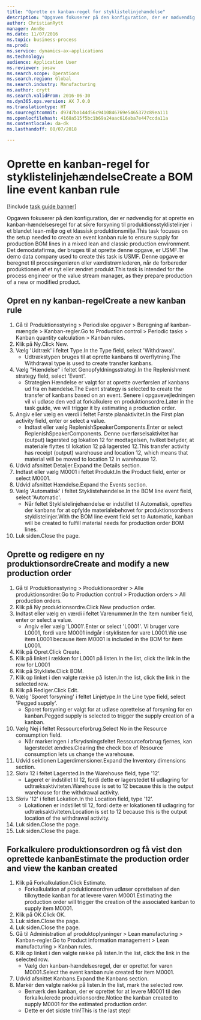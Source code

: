```yaml
--- 
title: "Oprette en kanban-regel for styklistelinjehændelse"
description: "Opgaven fokuserer på den konfiguration, der er nødvendig for at oprette en kanban-hændelsesregel for at sikre forsyning til produktionsstyklistelinjer i et blandet lean-miljø og et klassisk produktionsmiljø."
author: ChristianRytt
manager: AnnBe
ms.date: 11/07/2016
ms.topic: business-process
ms.prod: 
ms.service: dynamics-ax-applications
ms.technology: 
audience: Application User
ms.reviewer: josaw
ms.search.scope: Operations
ms.search.region: Global
ms.search.industry: Manufacturing
ms.author: crytt
ms.search.validFrom: 2016-06-30
ms.dyn365.ops.version: AX 7.0.0
ms.translationtype: HT
ms.sourcegitcommit: d9747ba144d56c9410846769e5465372c89ea111
ms.openlocfilehash: 4168a515f5bc1b69a24aac616aba7e447ccda11a
ms.contentlocale: da-dk
ms.lasthandoff: 08/07/2018

---
```

# <a name="create-a-bom-line-event-kanban-rule"></a><span data-ttu-id="72dde-103">Oprette en kanban-regel for styklistelinjehændelse</span><span class="sxs-lookup"><span data-stu-id="72dde-103">Create a BOM line event kanban rule</span></span>

[!include [task guide banner](../../includes/task-guide-banner.md)]

<span data-ttu-id="72dde-104">Opgaven fokuserer på den konfiguration, der er nødvendig for at oprette en kanban-hændelsesregel for at sikre forsyning til produktionsstyklistelinjer i et blandet lean-miljø og et klassisk produktionsmiljø.</span><span class="sxs-lookup"><span data-stu-id="72dde-104">This task focuses on the setup needed to create an event kanban rule to ensure supply for production BOM lines in a mixed lean and classic production environment.</span></span> <span data-ttu-id="72dde-105">Det demodatafirma, der bruges til at oprette denne opgave, er USMF.</span><span class="sxs-lookup"><span data-stu-id="72dde-105">The demo data company used to create this task is USMF.</span></span> <span data-ttu-id="72dde-106">Denne opgave er beregnet til procesingeniøren eller værdistrømlederen, når de forbereder produktionen af et nyt eller ændret produkt.</span><span class="sxs-lookup"><span data-stu-id="72dde-106">This task is intended for the process engineer or the value stream manager, as they prepare production of a new or modified product.</span></span>


## <a name="create-a-new-kanban-rule"></a><span data-ttu-id="72dde-107">Opret en ny kanban-regel</span><span class="sxs-lookup"><span data-stu-id="72dde-107">Create a new kanban rule</span></span>
1. <span data-ttu-id="72dde-108">Gå til Produktionsstyring > Periodiske opgaver > Beregning af kanban-mængde > Kanban-regler.</span><span class="sxs-lookup"><span data-stu-id="72dde-108">Go to Production control > Periodic tasks > Kanban quantity calculation > Kanban rules.</span></span>
2. <span data-ttu-id="72dde-109">Klik på Ny.</span><span class="sxs-lookup"><span data-stu-id="72dde-109">Click New.</span></span>
3. <span data-ttu-id="72dde-110">Vælg 'Udtræk' i feltet Type.</span><span class="sxs-lookup"><span data-stu-id="72dde-110">In the Type field, select 'Withdrawal'.</span></span>
    * <span data-ttu-id="72dde-111">Udtrækstypen bruges til at oprette kanbans til overflytning.</span><span class="sxs-lookup"><span data-stu-id="72dde-111">The Withdrawal type is used to create transfer kanbans.</span></span>  
4. <span data-ttu-id="72dde-112">Vælg "Hændelse" i feltet Genopfyldningsstrategi.</span><span class="sxs-lookup"><span data-stu-id="72dde-112">In the Replenishment strategy field, select 'Event'.</span></span>
    * <span data-ttu-id="72dde-113">Strategien Hændelse er valgt for at oprette overførslen af kanbans ud fra en hændelse.</span><span class="sxs-lookup"><span data-stu-id="72dde-113">The Event strategy is selected to create the transfer of kanbans based on an event.</span></span> <span data-ttu-id="72dde-114">Senere i opgavevejledningen vil vi udløse den ved at forkalkulere en produktionsordre.</span><span class="sxs-lookup"><span data-stu-id="72dde-114">Later in the task guide, we will trigger it by estimating a production order.</span></span>  
5. <span data-ttu-id="72dde-115">Angiv eller vælg en værdi i feltet Første planaktivitet.</span><span class="sxs-lookup"><span data-stu-id="72dde-115">In the First plan activity field, enter or select a value.</span></span>
    * <span data-ttu-id="72dde-116">Indtast eller vælg ReplenishSpeakerComponents.</span><span class="sxs-lookup"><span data-stu-id="72dde-116">Enter or select ReplenishSpeakerComponents.</span></span> <span data-ttu-id="72dde-117">Denne overførselsaktivitet har (output) lagersted og lokation 12 for modtagelsen, hvilket betyder, at materiale flyttes til lokation 12 på lagersted 12.</span><span class="sxs-lookup"><span data-stu-id="72dde-117">This transfer activity has receipt (output) warehouse and location 12, which means that material will be moved to location 12 in warehouse 12.</span></span>  
6. <span data-ttu-id="72dde-118">Udvid afsnittet Detaljer.</span><span class="sxs-lookup"><span data-stu-id="72dde-118">Expand the Details section.</span></span>
7. <span data-ttu-id="72dde-119">Indtast eller vælg M0001 i feltet Produkt.</span><span class="sxs-lookup"><span data-stu-id="72dde-119">In the Product field, enter or select M0001.</span></span>
8. <span data-ttu-id="72dde-120">Udvid afsnittet Hændelse.</span><span class="sxs-lookup"><span data-stu-id="72dde-120">Expand the Events section.</span></span>
9. <span data-ttu-id="72dde-121">Vælg 'Automatisk' i feltet Styklistehændelse.</span><span class="sxs-lookup"><span data-stu-id="72dde-121">In the BOM line event field, select 'Automatic'.</span></span>
    * <span data-ttu-id="72dde-122">Når feltet Styklistelinjehændelse er indstillet til Automatisk, oprettes der kanbans for at opfylde materialebehovet for produktionsordrens styklistelinjer.</span><span class="sxs-lookup"><span data-stu-id="72dde-122">With the BOM line event field set to Automatic, kanban will be created to fulfill material needs for production order BOM lines.</span></span>  
10. <span data-ttu-id="72dde-123">Luk siden.</span><span class="sxs-lookup"><span data-stu-id="72dde-123">Close the page.</span></span>

## <a name="create-and-modify-a-new-production-order"></a><span data-ttu-id="72dde-124">Oprette og redigere en ny produktionsordre</span><span class="sxs-lookup"><span data-stu-id="72dde-124">Create and modify a new production order</span></span>
1. <span data-ttu-id="72dde-125">Gå til Produktionsstyring > Produktionsordrer > Alle produktionsordrer.</span><span class="sxs-lookup"><span data-stu-id="72dde-125">Go to Production control > Production orders > All production orders.</span></span>
2. <span data-ttu-id="72dde-126">Klik på Ny produktionsordre.</span><span class="sxs-lookup"><span data-stu-id="72dde-126">Click New production order.</span></span>
3. <span data-ttu-id="72dde-127">Indtast eller vælg en værdi i feltet Varenummer.</span><span class="sxs-lookup"><span data-stu-id="72dde-127">In the Item number field, enter or select a value.</span></span>
    * <span data-ttu-id="72dde-128">Angiv eller vælg 'L0001'.</span><span class="sxs-lookup"><span data-stu-id="72dde-128">Enter or select 'L0001'.</span></span> <span data-ttu-id="72dde-129">Vi bruger vare L0001, fordi vare M0001 indgår i styklisten for vare L0001.</span><span class="sxs-lookup"><span data-stu-id="72dde-129">We use item L0001 because item M0001 is included in the BOM for item L0001.</span></span>  
4. <span data-ttu-id="72dde-130">Klik på Opret.</span><span class="sxs-lookup"><span data-stu-id="72dde-130">Click Create.</span></span>
5. <span data-ttu-id="72dde-131">Klik på linket i rækken for L0001 på listen.</span><span class="sxs-lookup"><span data-stu-id="72dde-131">In the list, click the link in the row for L0001</span></span>
6. <span data-ttu-id="72dde-132">Klik på Stykliste.</span><span class="sxs-lookup"><span data-stu-id="72dde-132">Click BOM.</span></span>
7. <span data-ttu-id="72dde-133">Klik op linket i den valgte række på listen.</span><span class="sxs-lookup"><span data-stu-id="72dde-133">In the list, click the link in the selected row.</span></span>
8. <span data-ttu-id="72dde-134">Klik på Rediger.</span><span class="sxs-lookup"><span data-stu-id="72dde-134">Click Edit.</span></span>
9. <span data-ttu-id="72dde-135">Vælg 'Sporet forsyning' i feltet Linjetype.</span><span class="sxs-lookup"><span data-stu-id="72dde-135">In the Line type field, select 'Pegged supply'.</span></span>
    * <span data-ttu-id="72dde-136">Sporet forsyning er valgt for at udløse oprettelse af forsyning for en kanban.</span><span class="sxs-lookup"><span data-stu-id="72dde-136">Pegged supply is selected to trigger the supply creation of a kanban.</span></span>  
10. <span data-ttu-id="72dde-137">Vælg Nej i feltet Ressourceforbrug.</span><span class="sxs-lookup"><span data-stu-id="72dde-137">Select No in the Resource consumption field.</span></span>
    * <span data-ttu-id="72dde-138">Når markeringen i afkrydsningsfeltet Ressourceforbrug fjernes, kan lagerstedet ændres.</span><span class="sxs-lookup"><span data-stu-id="72dde-138">Clearing the check box of Resource consumption lets us change the warehouse.</span></span>  
11. <span data-ttu-id="72dde-139">Udvid sektionen Lagerdimensioner.</span><span class="sxs-lookup"><span data-stu-id="72dde-139">Expand the Inventory dimensions section.</span></span>
12. <span data-ttu-id="72dde-140">Skriv 12 i feltet Lagersted.</span><span class="sxs-lookup"><span data-stu-id="72dde-140">In the Warehouse field, type '12'.</span></span>
    * <span data-ttu-id="72dde-141">Lageret er indstillet til 12, fordi dette er lagerstedet til udlagring for udtræksaktiviteten.</span><span class="sxs-lookup"><span data-stu-id="72dde-141">Warehouse is set to 12 because this is the output warehouse for the withdrawal activity.</span></span>  
13. <span data-ttu-id="72dde-142">Skriv '12' i feltet Lokation.</span><span class="sxs-lookup"><span data-stu-id="72dde-142">In the Location field, type '12'.</span></span>
    * <span data-ttu-id="72dde-143">Lokationen er indstillet til 12, fordi dette er lokationen til udlagring for udtræksaktiviteten.</span><span class="sxs-lookup"><span data-stu-id="72dde-143">Location is set to 12 because this is the output location of the withdrawal activity.</span></span>  
14. <span data-ttu-id="72dde-144">Luk siden.</span><span class="sxs-lookup"><span data-stu-id="72dde-144">Close the page.</span></span>
15. <span data-ttu-id="72dde-145">Luk siden.</span><span class="sxs-lookup"><span data-stu-id="72dde-145">Close the page.</span></span>

## <a name="estimate-the-production-order-and-view-the-kanban-created"></a><span data-ttu-id="72dde-146">Forkalkulere produktionsordren og få vist den oprettede kanban</span><span class="sxs-lookup"><span data-stu-id="72dde-146">Estimate the production order and view the kanban created</span></span>
1. <span data-ttu-id="72dde-147">Klik på Forkalkulation.</span><span class="sxs-lookup"><span data-stu-id="72dde-147">Click Estimate.</span></span>
    * <span data-ttu-id="72dde-148">Forkalkulation af produktionsordren udløser oprettelsen af den tilknyttede kanban for at levere varen M0001.</span><span class="sxs-lookup"><span data-stu-id="72dde-148">Estimating the production order will trigger the creation of the associated kanban to supply item M0001.</span></span>  
2. <span data-ttu-id="72dde-149">Klik på OK.</span><span class="sxs-lookup"><span data-stu-id="72dde-149">Click OK.</span></span>
3. <span data-ttu-id="72dde-150">Luk siden.</span><span class="sxs-lookup"><span data-stu-id="72dde-150">Close the page.</span></span>
4. <span data-ttu-id="72dde-151">Luk siden.</span><span class="sxs-lookup"><span data-stu-id="72dde-151">Close the page.</span></span>
5. <span data-ttu-id="72dde-152">Gå til Administration af produktoplysninger > Lean manufacturing > Kanban-regler.</span><span class="sxs-lookup"><span data-stu-id="72dde-152">Go to Product information management > Lean manufacturing > Kanban rules.</span></span>
6. <span data-ttu-id="72dde-153">Klik op linket i den valgte række på listen.</span><span class="sxs-lookup"><span data-stu-id="72dde-153">In the list, click the link in the selected row.</span></span>
    * <span data-ttu-id="72dde-154">Vælg den kanban-hændelsesregel, der er oprettet for varen M0001.</span><span class="sxs-lookup"><span data-stu-id="72dde-154">Select the event kanban rule created for item M0001.</span></span>  
7. <span data-ttu-id="72dde-155">Udvid afsnittet Kanbans.</span><span class="sxs-lookup"><span data-stu-id="72dde-155">Expand the Kanbans section.</span></span>
8. <span data-ttu-id="72dde-156">Markér den valgte række på listen.</span><span class="sxs-lookup"><span data-stu-id="72dde-156">In the list, mark the selected row.</span></span>
    * <span data-ttu-id="72dde-157">Bemærk den kanban, der er oprettet for at levere M0001 til den forkalkulerede produktionsordre.</span><span class="sxs-lookup"><span data-stu-id="72dde-157">Notice the kanban created to supply M0001 for the estimated production order.</span></span>  
    * <span data-ttu-id="72dde-158">Dette er det sidste trin!</span><span class="sxs-lookup"><span data-stu-id="72dde-158">This is the last step!</span></span>  


